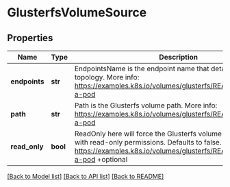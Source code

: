 # GlusterfsVolumeSource

## Properties
Name | Type | Description | Notes
------------ | ------------- | ------------- | -------------
**endpoints** | **str** | EndpointsName is the endpoint name that details Glusterfs topology. More info: https://examples.k8s.io/volumes/glusterfs/README.md#create-a-pod | [optional] 
**path** | **str** | Path is the Glusterfs volume path. More info: https://examples.k8s.io/volumes/glusterfs/README.md#create-a-pod | [optional] 
**read_only** | **bool** | ReadOnly here will force the Glusterfs volume to be mounted with read-only permissions. Defaults to false. More info: https://examples.k8s.io/volumes/glusterfs/README.md#create-a-pod +optional | [optional] 

[[Back to Model list]](../README.md#documentation-for-models) [[Back to API list]](../README.md#documentation-for-api-endpoints) [[Back to README]](../README.md)


